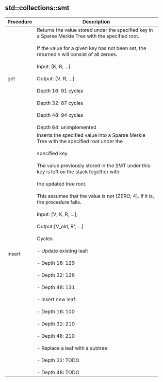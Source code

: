 
## std::collections::smt
| Procedure | Description |
| ----------- | ------------- |
| get | Returns the value stored under the specified key in a Sparse Merkle Tree with the specified root.<br /><br />If the value for a given key has not been set, the returned `V` will consist of all zeroes.<br /><br />Input:  [K, R, ...]<br /><br />Output: [V, R, ...]<br /><br />Depth 16: 91 cycles<br /><br />Depth 32: 87 cycles<br /><br />Depth 48: 94 cycles<br /><br />Depth 64: unimplemented |
| insert | Inserts the specified value into a Sparse Merkle Tree with the specified root under the<br /><br />specified key.<br /><br />The value previously stored in the SMT under this key is left on the stack together with<br /><br />the updated tree root.<br /><br />This assumes that the value is not [ZERO; 4]. If it is, the procedure fails.<br /><br />Input: [V, K, R, ...];<br /><br />Output:[V_old, R', ...]<br /><br />Cycles:<br /><br />- Update existing leaf:<br /><br />- Depth 16: 129<br /><br />- Depth 32: 126<br /><br />- Depth 48: 131<br /><br />- Insert new leaf:<br /><br />- Depth 16: 100<br /><br />- Depth 32: 210<br /><br />- Depth 48: 210<br /><br />- Replace a leaf with a subtree:<br /><br />- Depth 32: TODO<br /><br />- Depth 48: TODO |

